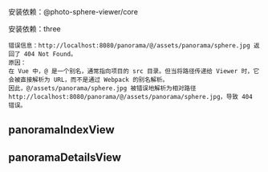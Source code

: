 安装依赖：@photo-sphere-viewer/core

安装依赖：three

```
错误信息：http://localhost:8080/panorama/@/assets/panorama/sphere.jpg 返回了 404 Not Found。
原因：
在 Vue 中，@ 是一个别名，通常指向项目的 src 目录。但当将路径传递给 Viewer 时，它会被直接解析为 URL，而不是通过 Webpack 的别名解析。
因此，@/assets/panorama/sphere.jpg 被错误地解析为相对路径 http://localhost:8080/panorama/@/assets/panorama/sphere.jpg，导致 404 错误。
```

## panoramaIndexView

## panoramaDetailsView